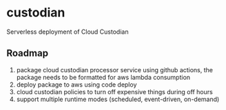 # custodian

Serverless deployment of Cloud Custodian

## Roadmap

1. package cloud custodian processor service using github actions, the package needs to be formatted for aws lambda consumption
1. deploy package to aws using code deploy
1. cloud custodian policies to turn off expensive things during off hours
1. support multiple runtime modes (scheduled, event-driven, on-demand)